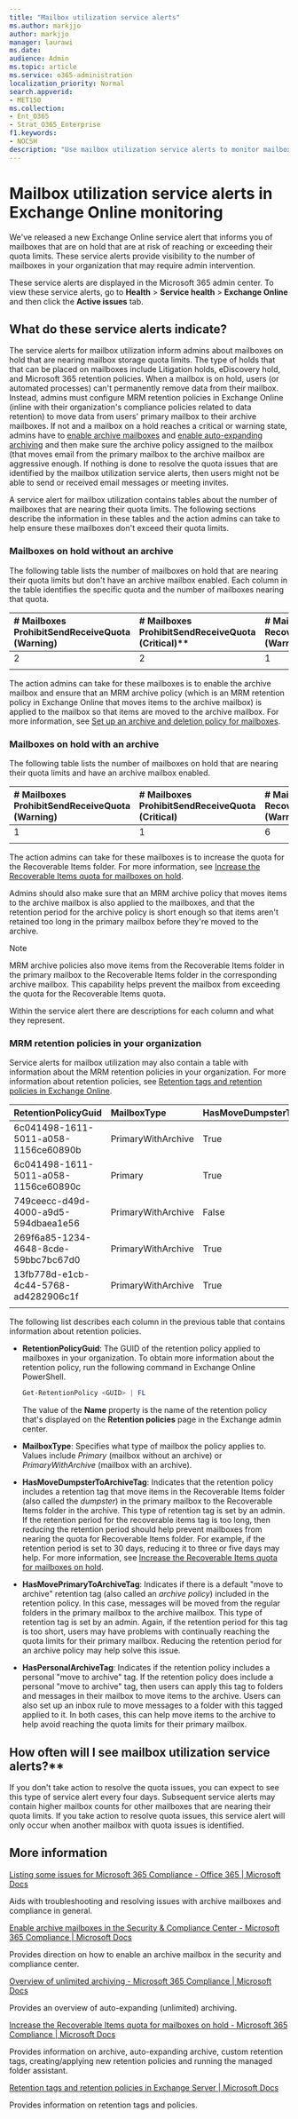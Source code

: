 ```yaml
---
title: "Mailbox utilization service alerts"
ms.author: markjjo
author: markjjo
manager: laurawi
ms.date: 
audience: Admin
ms.topic: article
ms.service: o365-administration
localization_priority: Normal
search.appverid:
- MET150
ms.collection:
- Ent_O365
- Strat_O365_Enterprise
f1.keywords:
- NOCSH
description: "Use mailbox utilization service alerts to monitor mailboxes on hold that are reaching their mailbox quota limits."
---
```


# Mailbox utilization service alerts in Exchange Online monitoring

We've released a new Exchange Online service alert that informs you of mailboxes that are on hold that are at risk of reaching or exceeding their quota limits. These service alerts provide visibility to the number of mailboxes in your organization that may require admin intervention.

These service alerts are displayed in the Microsoft 365 admin center. To view these service alerts, go to **Health** > **Service health** > **Exchange Online** and then click the **Active issues** tab.

## What do these service alerts indicate?

The service alerts for mailbox utilization inform admins about mailboxes on hold that are nearing mailbox storage quota limits. The type of holds that that can be placed on mailboxes include Litigation holds, eDiscovery hold, and Microsoft 365 retention policies. When a mailbox is on hold, users (or automated processes) can't permanently remove data from their mailbox. Instead, admins must configure MRM retention policies in Exchange Online (inline with their organization's compliance policies related to data retention) to move data from users' primary mailbox to their archive mailboxes. If not and a mailbox on a hold reaches a critical or warning state, admins have to [enable archive mailboxes](../compliance/enable-archive-mailboxes.md) and [enable auto-expanding archiving](../compliance/enable-unlimited-archiving.md) and then make sure the archive policy assigned to the mailbox (that moves email from the primary mailbox to the archive mailbox are aggressive enough. If nothing is done to resolve the quota issues that are identified by the mailbox utilization service alerts, then users might not be able to send or received email messages or meeting invites.

A service alert for mailbox utilization contains tables about the number of mailboxes that are nearing their quota limits. The following sections describe the information in these tables and the action admins can take to help ensure these mailboxes don't exceed their quota limits.

### Mailboxes on hold without an archive

The following table lists the number of mailboxes on hold that are nearing their quota limits but don't have an archive mailbox enabled. Each column in the table identifies the specific quota and the number of mailboxes nearing that quota.

| # Mailboxes ProhibitSendReceiveQuota (Warning)| # Mailboxes ProhibitSendReceiveQuota (Critical)** |# Mailboxes RecoverableItemsQuota (Warning)|# Mailboxes RecoverableItemsQuota (Critical)** |
|:--------------|:--------------|:------------------|:--------------- |
| 2             | 2             | 1                 | 0               |
||||

The action admins can take for these mailboxes is to enable the archive mailbox and ensure that an MRM archive policy (which is an MRM retention policy in Exchange Online that moves items to the archive mailbox) is applied to the mailbox so that items are moved to the archive mailbox. For more information, see [Set up an archive and deletion policy for mailboxes](../compliance/set-up-an-archive-and-deletion-policy-for-mailboxes.md).

### Mailboxes on hold with an archive

The following table lists the number of mailboxes on hold that are nearing their quota limits and have an archive mailbox enabled.

|# Mailboxes ProhibitSendReceiveQuota (Warning) |# Mailboxes ProhibitSendReceiveQuota (Critical) |# Mailboxes RecoverableItemsQuota (Warning) |# Mailboxes RecoverableItemsQuota (Critical)** |
|:--------------|:--------------|:------------------|:--------------- |
| 1             | 1             | 6                 | 0               |
||||

The action admins can take for these mailboxes is to increase the quota for the Recoverable Items folder. For more information, see [Increase the Recoverable Items quota for mailboxes on hold](../compliance/increase-the-recoverable-quota-for-mailboxes-on-hold.md).

Admins should also make sure that an MRM archive policy that moves items to the archive mailbox is also applied to the mailboxes, and that the retention period for the archive policy is short enough so that items aren't retained too long in the primary mailbox before they're moved to the archive.

> [!NOTE]
> MRM archive policies also move items from the Recoverable Items folder in the primary mailbox to the Recoverable Items folder in the corresponding archive mailbox. This capability helps prevent the mailbox from exceeding the quota for the Recoverable Items quota.


Within the service alert there are descriptions for each column and what they represent.


### MRM retention policies in your organization

Service alerts for mailbox utilization may also contain a table with information about the MRM retention policies in your organization. For more information about retention policies, see [Retention tags and retention policies in Exchange Online](/exchange/security-and-compliance/messaging-records-management/retention-tags-and-policies).

| RetentionPolicyGuid | MailboxType | HasMoveDumpsterToArchiveTag | HasMovePrimaryToArchiveTag | HasPersonalArchiveTag |  Mailboxes |
|:--------------|:--------------|:---------------|:---------------|:---------------|:--------------- |
| 6c041498-1611-5011-a058-1156ce60890b | PrimaryWithArchive | True | False | True | 398 |
| 6c041498-1611-5011-a058-1156ce60890c | Primary | True | False | True | 10 |
| 749ceecc-d49d-4000-a9d5-594dbaea1e56 | PrimaryWithArchive | False | True | False | 7 |
| 269f6a85-1234-4648-8cde-59bbc7bc67d0 | PrimaryWithArchive | True | True | True | 1 |
| 13fb778d-e1cb-4c44-5768-ad4282906c1f | PrimaryWithArchive | True | True  | False | 1 |
|||||||

The following list describes each column in the previous table that contains information about retention policies.

- **RetentionPolicyGuid**: The GUID of the retention policy applied to mailboxes in your organization. To obtain more information about the retention policy, run the following command in Exchange Online PowerShell.

   ```powershell
   Get-RetentionPolicy <GUID> | FL
   ```

   The value of the **Name** property is the name of the retention policy that's displayed on the **Retention policies** page in the Exchange admin center.

- **MailboxType**: Specifies what type of mailbox the policy applies to. Values include *Primary* (mailbox without an archive) or *PrimaryWithArchive* (mailbox with an archive).

- **HasMoveDumpsterToArchiveTag**: Indicates that the retention policy includes a retention tag that move items in the Recoverable Items folder (also called the *dumpster*) in the primary mailbox to the Recoverable Items folder in the archive. This type of retention tag is set by an admin. If the retention period for the recoverable items tag is too long, then reducing the retention period should help prevent mailboxes from nearing the quota for Recoverable Items folder. For example, if the retention period is set to 30 days, reducing it to three or five days may help.  For more information, see [Increase the Recoverable Items quota for mailboxes on hold](../compliance/increase-the-recoverable-quota-for-mailboxes-on-hold.md).

- **HasMovePrimaryToArchiveTag**: Indicates if there is a default "move to archive" retention tag (also called an *archive policy*) included in the retention policy. In this case, messages will be moved from the regular folders in the primary mailbox to the archive mailbox. This type of retention tag is set by an admin. Again, if the retention period for this tag is too short, users may have problems with continually reaching the quota limits for their primary mailbox. Reducing the retention period for an archive policy may help solve this issue.

- **HasPersonalArchiveTag**: Indicates if the retention policy includes a personal "move to archive" tag. If the retention policy does include a personal "move to archive" tag, then users can apply this tag to folders and messages in their mailbox to move items to the archive. Users can also set up an inbox rule to move messages to a folder with this tagged applied to it. In both cases, this can help move items to the archive to help avoid reaching the quota limits for their primary mailbox. 

## How often will I see mailbox utilization service alerts?**

If you don't take action to resolve the quota issues, you can expect to see this type of service alert every four days. Subsequent service alerts may contain higher mailbox counts for other mailboxes that are nearing their quota limits. If you take action to resolve quota issues, this service alert will only occur when another mailbox with quota issues is identified.

## More information

[Listing some issues for Microsoft 365 Compliance - Office 365 \| Microsoft Docs](https://nam06.safelinks.protection.outlook.com/?url=https%3A%2F%2Fdocs.microsoft.com%2Fen-us%2Foffice365%2Ftroubleshoot%2Fmicrosoft-365-compliance-welcome&data=04%7C01%7Cdavidsan%40exchange.microsoft.com%7C2deb047b48bd41919bfb08d947eec75e%7C72f988bf86f141af91ab2d7cd011db47%7C0%7C0%7C637619913145484421%7CUnknown%7CTWFpbGZsb3d8eyJWIjoiMC4wLjAwMDAiLCJQIjoiV2luMzIiLCJBTiI6Ik1haWwiLCJXVCI6Mn0%3D%7C1000&sdata=hndbU%2FjFIh3fyfzdlsCycgTc%2BM2ZKMecdZ%2BF3doYHlQ%3D&reserved=0)

Aids with troubleshooting and resolving issues with archive mailboxes and compliance in general. 

[Enable archive mailboxes in the Security & Compliance Center - Microsoft 365 Compliance \| Microsoft Docs](https://nam06.safelinks.protection.outlook.com/?url=https%3A%2F%2Fdocs.microsoft.com%2Fen-us%2Fmicrosoft-365%2Fcompliance%2Fenable-archive-mailboxes%3Fview%3Do365-worldwide&data=04%7C01%7Cholliep%40microsoft.com%7Cf11e9617c3a245fdddda08d9487d2682%7C72f988bf86f141af91ab2d7cd011db47%7C0%7C0%7C637620524621839525%7CUnknown%7CTWFpbGZsb3d8eyJWIjoiMC4wLjAwMDAiLCJQIjoiV2luMzIiLCJBTiI6Ik1haWwiLCJXVCI6Mn0%3D%7C1000&sdata=Aqmt1sAiG%2FZDvx8kNJ%2BoIyxI%2Bjrzr6OXrDZE6QKadQc%3D&reserved=0)

Provides direction on how to enable an archive mailbox in the security and compliance center.

[Overview of unlimited archiving - Microsoft 365 Compliance \| Microsoft Docs](https://nam06.safelinks.protection.outlook.com/?url=https%3A%2F%2Fdocs.microsoft.com%2Fen-us%2Fmicrosoft-365%2Fcompliance%2Funlimited-archiving%3Fview%3Do365-worldwide%23%3A~%3Atext%3DHow%2520auto-expanding%2520archiving%2520works%25201%2520Archiving%2520is%2520enabled%2C365%2520automatically%2520adds%2520more%2520storage%2520space%2520when%2520necessary.&data=04%7C01%7Cholliep%40microsoft.com%7Cf11e9617c3a245fdddda08d9487d2682%7C72f988bf86f141af91ab2d7cd011db47%7C0%7C0%7C637620524621849493%7CUnknown%7CTWFpbGZsb3d8eyJWIjoiMC4wLjAwMDAiLCJQIjoiV2luMzIiLCJBTiI6Ik1haWwiLCJXVCI6Mn0%3D%7C1000&sdata=0wuPCaRlAGnUJHKFwOkeccpenw%2BEJdFxTS6QyRO9ods%3D&reserved=0)

Provides an overview of auto-expanding (unlimited) archiving.

[Increase the Recoverable Items quota for mailboxes on hold - Microsoft 365 Compliance \| Microsoft Docs](https://nam06.safelinks.protection.outlook.com/?url=https%3A%2F%2Fdocs.microsoft.com%2Fen-us%2Fmicrosoft-365%2Fcompliance%2Fincrease-the-recoverable-quota-for-mailboxes-on-hold%3Fview%3Do365-worldwide&data=04%7C01%7Cholliep%40microsoft.com%7Cf11e9617c3a245fdddda08d9487d2682%7C72f988bf86f141af91ab2d7cd011db47%7C0%7C0%7C637620524621849493%7CUnknown%7CTWFpbGZsb3d8eyJWIjoiMC4wLjAwMDAiLCJQIjoiV2luMzIiLCJBTiI6Ik1haWwiLCJXVCI6Mn0%3D%7C1000&sdata=rdL7QUpMOUXtfJ8Xov4zLAwvXIWwdSqBXDwb71MIutw%3D&reserved=0)

Provides information on archive, auto-expanding archive, custom retention tags, creating/applying new retention policies and running the managed folder assistant.

[Retention tags and retention policies in Exchange Server \| Microsoft Docs](https://nam06.safelinks.protection.outlook.com/?url=https%3A%2F%2Fdocs.microsoft.com%2Fen-us%2FExchange%2Fpolicy-and-compliance%2Fmrm%2Fretention-tags-and-retention-policies%3Fview%3Dexchserver-2019&data=04%7C01%7Cholliep%40microsoft.com%7Cf11e9617c3a245fdddda08d9487d2682%7C72f988bf86f141af91ab2d7cd011db47%7C0%7C0%7C637620524621859455%7CUnknown%7CTWFpbGZsb3d8eyJWIjoiMC4wLjAwMDAiLCJQIjoiV2luMzIiLCJBTiI6Ik1haWwiLCJXVCI6Mn0%3D%7C1000&sdata=bXQSJ2ZksTfL%2B3eNH%2Fc0fmIW7Zn%2Fd%2FvrHunyV6p9peo%3D&reserved=0)

Provides information on retention tags and policies.
